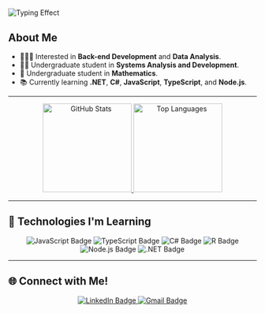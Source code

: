 # <div align="center">
  <img src="https://readme-typing-svg.herokuapp.com?font=Fira+Code&size=30&duration=2000&pause=500&color=E94D5F&center=true&vCenter=true&width=435&lines=Hello,+I'm+Igor+%F0%9F%91%8B" alt="Typing Effect">
</div>

## About Me
- 🧑🏼‍💼 Interested in **Back-end Development** and **Data Analysis**.  
- 👨‍💻 Undergraduate student in **Systems Analysis and Development**.  
- 🧮 Undergraduate student in **Mathematics**.  
- 📚 Currently learning **.NET**, **C#**, **JavaScript**, **TypeScript**, and **Node.js**.  
---

<div align="center">
  <a href="https://github.com/igoreds">
    <img height="180em" src="https://github-readme-stats.vercel.app/api?username=igoreds&theme=transparent&bg_color=000&border_color=30A3DC&show_icons=true&icon_color=30A3DC&title_color=E94D5F&text_color=FFF" alt="GitHub Stats"/>
    <img height="180em" src="https://github-readme-stats.vercel.app/api/top-langs/?username=igoreds&layout=compact&langs_count=16&theme=dracula" alt="Top Languages"/>
  </a>
</div>

---

## 🚀 Technologies I'm Learning

<div align="center">
  <img src="https://img.shields.io/badge/JavaScript-F7DF1E?style=for-the-badge&logo=javascript&logoColor=black" alt="JavaScript Badge" />
  <img src="https://img.shields.io/badge/TypeScript-3178C6?style=for-the-badge&logo=typescript&logoColor=white" alt="TypeScript Badge" />
  <img src="https://img.shields.io/badge/C%23-239120?style=for-the-badge&logo=c-sharp&logoColor=white" alt="C# Badge" />
  <img src="https://img.shields.io/badge/R-276DC3?style=for-the-badge&logo=r&logoColor=white" alt="R Badge" />
  <img src="https://img.shields.io/badge/Node.js-339933?style=for-the-badge&logo=node.js&logoColor=white" alt="Node.js Badge" />
  <img src="https://img.shields.io/badge/.NET-512BD4?style=for-the-badge&logo=dotnet&logoColor=white" alt=".NET Badge" />
</div>

---

## 🌐 Connect with Me!

<div align="center">
  <a href="https://www.linkedin.com/in/igoresilva/">
    <img src="https://img.shields.io/badge/LinkedIn-0077B5?style=for-the-badge&logo=linkedin&logoColor=white" alt="LinkedIn Badge" />
  <a href="mailto:Igoreds1999@gmail.com">
    <img src="https://img.shields.io/badge/Gmail-333333?style=for-the-badge&logo=gmail&logoColor=red" alt="Gmail Badge" />
  </a>
</div>





